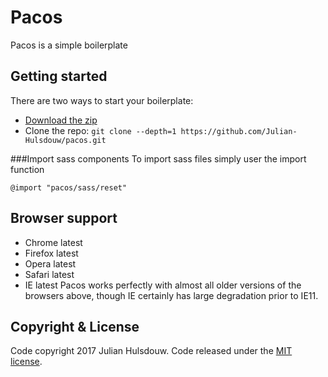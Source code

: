 # Pacos
Pacos is a simple boilerplate

## Getting started
There are two ways to start your boilerplate:
* [Download the zip](https://github.com/Julian-Hulsdouw/pacos/archive/master.zip)
* Clone the repo: `git clone --depth=1 https://github.com/Julian-Hulsdouw/pacos.git`

###Import sass components
To import sass files simply user the import function

`@import "pacos/sass/reset"`

## Browser support
* Chrome latest
* Firefox latest
* Opera latest
* Safari latest
* IE latest
Pacos works perfectly with almost all older versions of the browsers above, though IE certainly has large degradation prior to IE11.

## Copyright & License
Code copyright 2017 Julian Hulsdouw. Code released under the [MIT license](https://github.com/Julian-Hulsdouw/pacos/blob/master/LICENSE).

